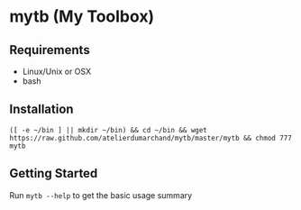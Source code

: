 # mytb (My Toolbox)

## Requirements

  * Linux/Unix or OSX
  * bash

## Installation

```
([ -e ~/bin ] || mkdir ~/bin) && cd ~/bin && wget https://raw.github.com/atelierdumarchand/mytb/master/mytb && chmod 777 mytb
```

## Getting Started

Run `mytb --help` to get the basic usage summary 
